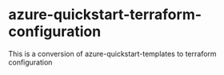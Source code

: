 # azure-quickstart-terraform-configuration

This is a conversion of azure-quickstart-templates to terraform configuration
